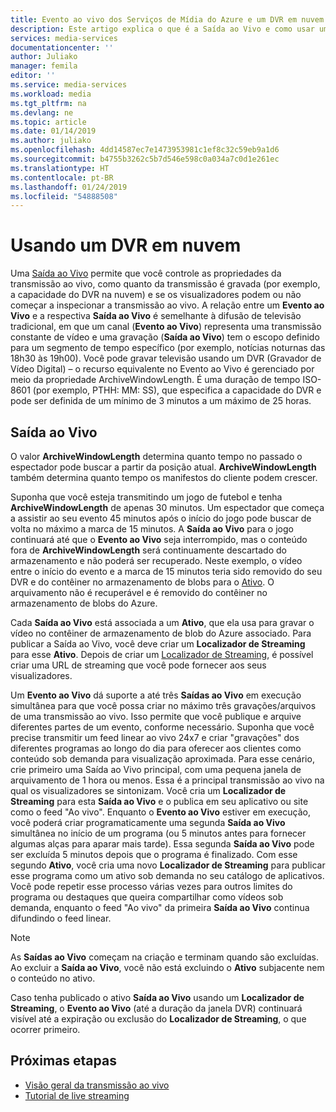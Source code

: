 ```yaml
---
title: Evento ao vivo dos Serviços de Mídia do Azure e um DVR em nuvem | Microsoft Docs
description: Este artigo explica o que é a Saída ao Vivo e como usar um DVR em nuvem.
services: media-services
documentationcenter: ''
author: Juliako
manager: femila
editor: ''
ms.service: media-services
ms.workload: media
ms.tgt_pltfrm: na
ms.devlang: ne
ms.topic: article
ms.date: 01/14/2019
ms.author: juliako
ms.openlocfilehash: 4dd14587ec7e1473953981c1ef8c32c59eb9a1d6
ms.sourcegitcommit: b4755b3262c5b7d546e598c0a034a7c0d1e261ec
ms.translationtype: HT
ms.contentlocale: pt-BR
ms.lasthandoff: 01/24/2019
ms.locfileid: "54888508"
---
```

# <a name="using-a-cloud-dvr"></a>Usando um DVR em nuvem

Uma [Saída ao Vivo](https://docs.microsoft.com/rest/api/media/liveoutputs) permite que você controle as propriedades da transmissão ao vivo, como quanto da transmissão é gravada (por exemplo, a capacidade do DVR na nuvem) e se os visualizadores podem ou não começar a inspecionar a transmissão ao vivo. A relação entre um **Evento ao Vivo** e a respectiva **Saída ao Vivo** é semelhante à difusão de televisão tradicional, em que um canal (**Evento ao Vivo**) representa uma transmissão constante de vídeo e uma gravação (**Saída ao Vivo**) tem o escopo definido para um segmento de tempo específico (por exemplo, notícias noturnas das 18h30 às 19h00). Você pode gravar televisão usando um DVR (Gravador de Vídeo Digital) – o recurso equivalente no Evento ao Vivo é gerenciado por meio da propriedade ArchiveWindowLength. É uma duração de tempo ISO-8601 (por exemplo, PTHH: MM: SS), que especifica a capacidade do DVR e pode ser definida de um mínimo de 3 minutos a um máximo de 25 horas.

## <a name="live-output"></a>Saída ao Vivo

O valor **ArchiveWindowLength** determina quanto tempo no passado o espectador pode buscar a partir da posição atual.  **ArchiveWindowLength** também determina quanto tempo os manifestos do cliente podem crescer.

Suponha que você esteja transmitindo um jogo de futebol e tenha **ArchiveWindowLength** de apenas 30 minutos. Um espectador que começa a assistir ao seu evento 45 minutos após o início do jogo pode buscar de volta no máximo a marca de 15 minutos. A **Saída ao Vivo** para o jogo continuará até que o **Evento ao Vivo** seja interrompido, mas o conteúdo fora de **ArchiveWindowLength** será continuamente descartado do armazenamento e não poderá ser recuperado. Neste exemplo, o vídeo entre o início do evento e a marca de 15 minutos teria sido removido do seu DVR e do contêiner no armazenamento de blobs para o [Ativo](https://docs.microsoft.com/rest/api/media/assets). O arquivamento não é recuperável e é removido do contêiner no armazenamento de blobs do Azure.

Cada **Saída ao Vivo** está associada a um **Ativo**, que ela usa para gravar o vídeo no contêiner de armazenamento de blob do Azure associado. Para publicar a Saída ao Vivo, você deve criar um **Localizador de Streaming** para esse **Ativo**. Depois de criar um [Localizador de Streaming](https://docs.microsoft.com/rest/api/media/streaminglocators), é possível criar uma URL de streaming que você pode fornecer aos seus visualizadores.

Um **Evento ao Vivo** dá suporte a até três **Saídas ao Vivo** em execução simultânea para que você possa criar no máximo três gravações/arquivos de uma transmissão ao vivo. Isso permite que você publique e arquive diferentes partes de um evento, conforme necessário. Suponha que você precise transmitir um feed linear ao vivo 24x7 e criar "gravações" dos diferentes programas ao longo do dia para oferecer aos clientes como conteúdo sob demanda para visualização aproximada. Para esse cenário, crie primeiro uma Saída ao Vivo principal, com uma pequena janela de arquivamento de 1 hora ou menos. Essa é a principal transmissão ao vivo na qual os visualizadores se sintonizam. Você cria um **Localizador de Streaming** para esta **Saída ao Vivo** e o publica em seu aplicativo ou site como o feed "Ao vivo". Enquanto o **Evento ao Vivo** estiver em execução, você poderá criar programaticamente uma segunda **Saída ao Vivo** simultânea no início de um programa (ou 5 minutos antes para fornecer algumas alças para aparar mais tarde). Essa segunda **Saída ao Vivo** pode ser excluída 5 minutos depois que o programa é finalizado. Com esse segundo **Ativo**, você cria uma novo **Localizador de Streaming** para publicar esse programa como um ativo sob demanda no seu catálogo de aplicativos. Você pode repetir esse processo várias vezes para outros limites do programa ou destaques que queira compartilhar como vídeos sob demanda, enquanto o feed "Ao vivo" da primeira **Saída ao Vivo** continua difundindo o feed linear. 

> [!NOTE]
> As **Saídas ao Vivo** começam na criação e terminam quando são excluídas. Ao excluir a **Saída ao Vivo**, você não está excluindo o **Ativo** subjacente nem o conteúdo no ativo. 
>
> Caso tenha publicado o ativo **Saída ao Vivo** usando um **Localizador de Streaming**, o **Evento ao Vivo** (até a duração da janela DVR) continuará visível até a expiração ou exclusão do **Localizador de Streaming**, o que ocorrer primeiro.

## <a name="next-steps"></a>Próximas etapas

- [Visão geral da transmissão ao vivo](live-streaming-overview.md)
- [Tutorial de live streaming](stream-live-tutorial-with-api.md)

